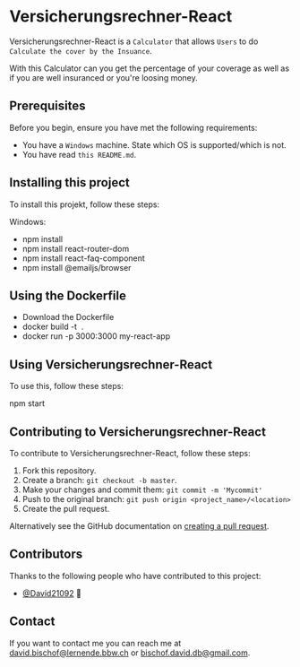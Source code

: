 # Versicherungsrechner-React




Versicherungsrechner-React is a `Calculator` that allows `Users` to do `Calculate the cover by the Insuance`.

With this Calculator can you get the percentage of your coverage as well as if you are well insuranced or you're loosing money.

## Prerequisites

Before you begin, ensure you have met the following requirements:
* You have a `Windows` machine. State which OS is supported/which is not.
* You have read `this README.md`.

## Installing this project

To install this projekt, follow these steps:

Windows:

* npm install
* npm install react-router-dom
* npm install react-faq-component
* npm install @emailjs/browser


## Using the Dockerfile 

* Download the Dockerfile
* docker build -t <my-react-app> .
* docker run -p 3000:3000 my-react-app
  

## Using Versicherungsrechner-React

To use this, follow these steps:


npm start



## Contributing to Versicherungsrechner-React

To contribute to Versicherungsrechner-React, follow these steps:

1. Fork this repository.
2. Create a branch: `git checkout -b master`.
3. Make your changes and commit them: `git commit -m 'Mycommit'`
4. Push to the original branch: `git push origin <project_name>/<location>`
5. Create the pull request.

Alternatively see the GitHub documentation on [creating a pull request](https://help.github.com/en/github/collaborating-with-issues-and-pull-requests/creating-a-pull-request).

## Contributors

Thanks to the following people who have contributed to this project:

* [@David21092](https://github.com/davidbischof) 📖



## Contact

If you want to contact me you can reach me at <david.bischof@lernende.bbw.ch> or <bischof.david.db@gmail.com>.

